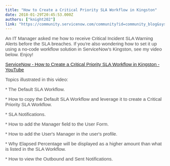```yaml
---
title: "How to Create a Critical Priority SLA Workflow in Kingston"
date: 2018-01-29T20:45:53.000Z
authors: ["knight202"]
link: "https://community.servicenow.com/community?id=community_blog&sys_id=ecad22a9dbd0dbc01dcaf3231f9619be"
---
```

<p><span style="color: rgba(0, 0, 0, 0.7); font-family: 'Source Sans Pro', Helvetica, Arial, sans-serif, 'Hiragino Kaku Gothic Pro', Meiryo, 'Hiragino Sans GB W3', 'Noto Naskh Arabic', 'Droid Arabic Naskh', 'Geeza Pro', 'Simplified Arabic', 'Noto Sans Thai', Thonburi, Dokchampa, 'Droid Sans Thai', 'Droid Sans Fallback', -apple-system, '.SFNSDisplay-Regular', 'Heiti SC', 'Microsoft Yahei', 'Segoe UI'; font-size: 15px;">An IT Manager asked me how to receive Critical Incident SLA Warning Alerts before the SLA breaches. If you're also wondering how to set it up using a no-code workflow solution in ServiceNow's Kingston, see my video below. Enjoy!</span></p><p></p><p><span style="color: rgba(0, 0, 0, 0.7); font-family: 'Source Sans Pro', Helvetica, Arial, sans-serif, 'Hiragino Kaku Gothic Pro', Meiryo, 'Hiragino Sans GB W3', 'Noto Naskh Arabic', 'Droid Arabic Naskh', 'Geeza Pro', 'Simplified Arabic', 'Noto Sans Thai', Thonburi, Dokchampa, 'Droid Sans Thai', 'Droid Sans Fallback', -apple-system, '.SFNSDisplay-Regular', 'Heiti SC', 'Microsoft Yahei', 'Segoe UI'; font-size: 15px;"><a href="https://youtu.be/OBJ1GAejQyI" title="https://youtu.be/OBJ1GAejQyI">ServiceNow - How to Create a Critical Priority SLA Workflow in Kingston - YouTube</a> </span></p><p></p><p><span style="color: rgba(0, 0, 0, 0.7); font-family: 'Source Sans Pro', Helvetica, Arial, sans-serif, 'Hiragino Kaku Gothic Pro', Meiryo, 'Hiragino Sans GB W3', 'Noto Naskh Arabic', 'Droid Arabic Naskh', 'Geeza Pro', 'Simplified Arabic', 'Noto Sans Thai', Thonburi, Dokchampa, 'Droid Sans Thai', 'Droid Sans Fallback', -apple-system, '.SFNSDisplay-Regular', 'Heiti SC', 'Microsoft Yahei', 'Segoe UI'; font-size: 15px;">Topics illustrated in this video: </span></p><p></p><p><span style="color: rgba(0, 0, 0, 0.7); font-family: 'Source Sans Pro', Helvetica, Arial, sans-serif, 'Hiragino Kaku Gothic Pro', Meiryo, 'Hiragino Sans GB W3', 'Noto Naskh Arabic', 'Droid Arabic Naskh', 'Geeza Pro', 'Simplified Arabic', 'Noto Sans Thai', Thonburi, Dokchampa, 'Droid Sans Thai', 'Droid Sans Fallback', -apple-system, '.SFNSDisplay-Regular', 'Heiti SC', 'Microsoft Yahei', 'Segoe UI'; font-size: 15px;">* The Default SLA Workflow. </span></p><p><span style="color: rgba(0, 0, 0, 0.7); font-family: 'Source Sans Pro', Helvetica, Arial, sans-serif, 'Hiragino Kaku Gothic Pro', Meiryo, 'Hiragino Sans GB W3', 'Noto Naskh Arabic', 'Droid Arabic Naskh', 'Geeza Pro', 'Simplified Arabic', 'Noto Sans Thai', Thonburi, Dokchampa, 'Droid Sans Thai', 'Droid Sans Fallback', -apple-system, '.SFNSDisplay-Regular', 'Heiti SC', 'Microsoft Yahei', 'Segoe UI'; font-size: 15px;">* How to copy the Default SLA Workflow and leverage it to create a Critical Priority SLA Workflow. </span></p><p><span style="color: rgba(0, 0, 0, 0.7); font-family: 'Source Sans Pro', Helvetica, Arial, sans-serif, 'Hiragino Kaku Gothic Pro', Meiryo, 'Hiragino Sans GB W3', 'Noto Naskh Arabic', 'Droid Arabic Naskh', 'Geeza Pro', 'Simplified Arabic', 'Noto Sans Thai', Thonburi, Dokchampa, 'Droid Sans Thai', 'Droid Sans Fallback', -apple-system, '.SFNSDisplay-Regular', 'Heiti SC', 'Microsoft Yahei', 'Segoe UI'; font-size: 15px;">* SLA Notifications. </span></p><p><span style="color: rgba(0, 0, 0, 0.7); font-family: 'Source Sans Pro', Helvetica, Arial, sans-serif, 'Hiragino Kaku Gothic Pro', Meiryo, 'Hiragino Sans GB W3', 'Noto Naskh Arabic', 'Droid Arabic Naskh', 'Geeza Pro', 'Simplified Arabic', 'Noto Sans Thai', Thonburi, Dokchampa, 'Droid Sans Thai', 'Droid Sans Fallback', -apple-system, '.SFNSDisplay-Regular', 'Heiti SC', 'Microsoft Yahei', 'Segoe UI'; font-size: 15px;">* How to add the Manager field to the User Form. </span></p><p><span style="color: rgba(0, 0, 0, 0.7); font-family: 'Source Sans Pro', Helvetica, Arial, sans-serif, 'Hiragino Kaku Gothic Pro', Meiryo, 'Hiragino Sans GB W3', 'Noto Naskh Arabic', 'Droid Arabic Naskh', 'Geeza Pro', 'Simplified Arabic', 'Noto Sans Thai', Thonburi, Dokchampa, 'Droid Sans Thai', 'Droid Sans Fallback', -apple-system, '.SFNSDisplay-Regular', 'Heiti SC', 'Microsoft Yahei', 'Segoe UI'; font-size: 15px;">* How to add the User's Manager in the user's profile. </span></p><p><span style="color: rgba(0, 0, 0, 0.7); font-family: 'Source Sans Pro', Helvetica, Arial, sans-serif, 'Hiragino Kaku Gothic Pro', Meiryo, 'Hiragino Sans GB W3', 'Noto Naskh Arabic', 'Droid Arabic Naskh', 'Geeza Pro', 'Simplified Arabic', 'Noto Sans Thai', Thonburi, Dokchampa, 'Droid Sans Thai', 'Droid Sans Fallback', -apple-system, '.SFNSDisplay-Regular', 'Heiti SC', 'Microsoft Yahei', 'Segoe UI'; font-size: 15px;">* Why Elapsed Percentage will be displayed as a higher amount than what is listed in the SLA Workflow. </span></p><p><span style="color: rgba(0, 0, 0, 0.7); font-family: 'Source Sans Pro', Helvetica, Arial, sans-serif, 'Hiragino Kaku Gothic Pro', Meiryo, 'Hiragino Sans GB W3', 'Noto Naskh Arabic', 'Droid Arabic Naskh', 'Geeza Pro', 'Simplified Arabic', 'Noto Sans Thai', Thonburi, Dokchampa, 'Droid Sans Thai', 'Droid Sans Fallback', -apple-system, '.SFNSDisplay-Regular', 'Heiti SC', 'Microsoft Yahei', 'Segoe UI'; font-size: 15px;">* How to view the Outbound and Sent Notifications.</span></p>